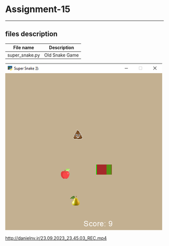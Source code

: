 # Assignment-15
---
## files description

| File name | Description |
|--- | --- |
|super_snake.py | Old Snake Game |

![Interstellar game screenshot](supersnake.png)

http://danielnv.ir/23.09.2023_23.45.03_REC.mp4
